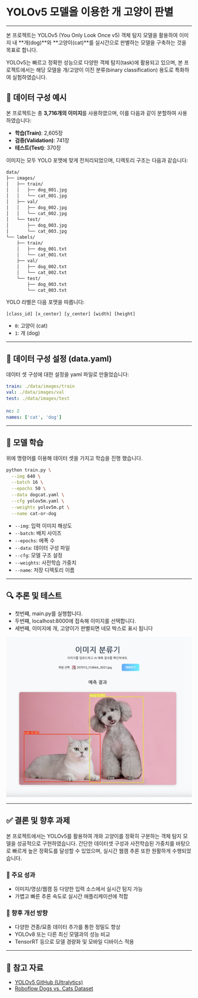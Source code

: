 # YOLOv5 모델을 이용한 개 고양이 판별

---

본 프로젝트는 YOLOv5 (You Only Look Once v5) 객체 탐지 모델을 활용하여 이미지 내 **개(dog)**와 **고양이(cat)**를 실시간으로 판별하는 모델을 구축하는 것을 목표로 합니다.

YOLOv5는 빠르고 정확한 성능으로 다양한 객체 탐지(task)에 활용되고 있으며, 본 프로젝트에서는 해당 모델을 개/고양이 이진 분류(binary classification) 용도로 특화하여 실험하였습니다.



## 📁 데이터 구성 예시


본 프로젝트는 총 **3,716개의 이미지**를 사용하였으며, 이를 다음과 같이 분할하여 사용하였습니다:

- **학습(Train)**: 2,605장  
- **검증(Validation)**: 741장  
- **테스트(Test)**: 370장  

이미지는 모두 YOLO 포맷에 맞게 전처리되었으며, 디렉토리 구조는 다음과 같습니다:
```
data/
├── images/
│   ├── train/
│   │   ├── dog_001.jpg
│   │   └── cat_001.jpg
│   ├── val/
│   │   ├── dog_002.jpg
│   │   └── cat_002.jpg
│   └── test/
│       ├── dog_003.jpg
│       └── cat_003.jpg
└── labels/
    ├── train/
    │   ├── dog_001.txt
    │   └── cat_001.txt
    ├── val/
    │   ├── dog_002.txt
    │   └── cat_002.txt
    └── test/
        ├── dog_003.txt
        └── cat_003.txt
```

YOLO 라벨은 다음 포맷을 따릅니다:

```
[class_id] [x_center] [y_center] [width] [height]
```

- `0`: 고양이 (cat)
- `1`: 개 (dog)

---

## 📝 데이터 구성 설정 (data.yaml)

데이터 셋 구성에 대한 설정을 yaml 파일로 만들었습니다:
```yaml
train: ./data/images/train
val: ./data/images/val
test: ./data/images/test

nc: 2
names: ['cat', 'dog']
```

---

## 🚀 모델 학습
위에 명령어를 이용해 데이터 셋을 가지고 학습을 진행 했습니다.

```bash
python train.py \
  --img 640 \
  --batch 16 \
  --epochs 50 \
  --data dogcat.yaml \
  --cfg yolov5m.yaml \
  --weights yolov5m.pt \
  --name cat-or-dog
```

- `--img`: 입력 이미지 해상도
- `--batch`: 배치 사이즈
- `--epochs`: 에폭 수
- `--data`: 데이터 구성 파일
- `--cfg`: 모델 구조 설정
- `--weights`: 사전학습 가중치
- `--name`: 저장 디렉토리 이름

---


## 🔍 추론 및 테스트

- 첫번쨰, main.py를 실행합니다.
- 두번쨰, localhost:8000에 접속해 이미지를 선택합니다.
- 세번쨰, 이미지에 개, 고양이가 판별되면 네모 박스로 표시 됩니다

![샘플 이미지](picture/sample.png)

---

## ✅ 결론 및 향후 과제

본 프로젝트에서는 YOLOv5를 활용하여 개와 고양이를 정확히 구분하는 객체 탐지 모델을 성공적으로 구현하였습니다. 간단한 데이터셋 구성과 사전학습된 가중치를 바탕으로 빠르게 높은 정확도를 달성할 수 있었으며, 실시간 웹캠 추론 또한 원활하게 수행되었습니다.

### 📌 주요 성과
- 이미지/영상/웹캠 등 다양한 입력 소스에서 실시간 탐지 가능
- 가볍고 빠른 추론 속도로 실시간 애플리케이션에 적합

### 🔭 향후 개선 방향
- 다양한 견종/묘종 데이터 추가를 통한 정밀도 향상
- YOLOv8 또는 다른 최신 모델과의 성능 비교
- TensorRT 등으로 모델 경량화 및 모바일 디바이스 적용

---


## 📌 참고 자료

- [YOLOv5 GitHub (Ultralytics)](https://github.com/ultralytics/yolov5)
- [Roboflow Dogs vs. Cats Dataset](https://universe.roboflow.com/smartcarparkingsystem/cat-and-dog-u9yqb)